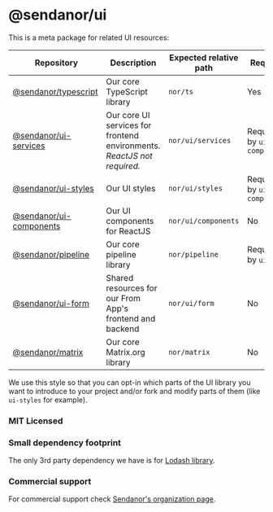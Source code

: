 # @sendanor/ui

This is a meta package for related UI resources:

| Repository                                                           | Description                                                             | Expected relative path | Required                    |
| -------------------------------------------------------------------- | ----------------------------------------------------------------------- | ---------------------- | --------------------------- |
| [@sendanor/typescript](https://github.com/sendanor/typescript)       | Our core TypeScript library                                             | `nor/ts`               | Yes                         |
| [@sendanor/ui-services](https://github.com/sendanor/ui-services)     | Our core UI services for frontend environments. *ReactJS not required.* | `nor/ui/services`      | Required by `ui-components` |
| [@sendanor/ui-styles](https://github.com/sendanor/ui-styles)         | Our UI styles                                                           | `nor/ui/styles`        | Required by `ui-components` |
| [@sendanor/ui-components](https://github.com/sendanor/ui-components) | Our UI components for ReactJS                                           | `nor/ui/components`    | No                          |
| [@sendanor/pipeline](https://github.com/sendanor/pipeline)           | Our core pipeline library                                               | `nor/pipeline`         | Required by `ui-form`       |
| [@sendanor/ui-form](https://github.com/sendanor/ui-form)             | Shared resources for our From App's frontend and backend                | `nor/ui/form`          | No                          |
| [@sendanor/matrix](https://github.com/sendanor/matrix)               | Our core Matrix.org library                                             | `nor/matrix`           | No                          |

We use this style so that you can opt-in which parts of the UI library you want to introduce to your project and/or fork and modify parts of them (like `ui-styles` for example).

### MIT Licensed

### Small dependency footprint

The only 3rd party dependency we have is for [Lodash library](https://lodash.com/).

### Commercial support

For commercial support check [Sendanor's organization page](https://github.com/sendanor).
